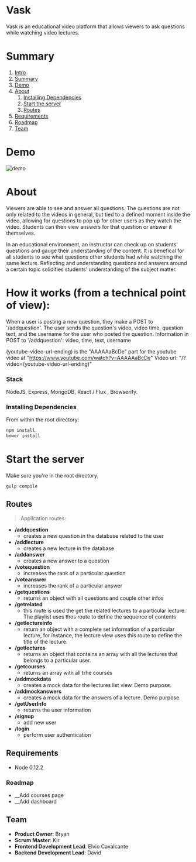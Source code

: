 # Vask

Vask is an educational video platform that allows viewers to ask questions while watching video lectures.

# Summary

1. [Intro](#vask)
1. [Summary](#semo)
1. [Demo](#demo)
1. [About](#about)
    1. [Installing Dependencies](#installing-dependencies)
    1. [Start the server](#start-the-server)
    1. [Routes](#start-the-server)
1. [Requirements](#requirements)
1. [Roadmap](#roadmap)
1. [Team](#team)

# Demo

![demo](docs/vask_demo.gif)

# About
Viewers are able to see and answer all questions. The questions are not only related to the videos in general, but tied to a defined moment inside the video, allowing for questions to pop up for other users as they watch the video. Students can then view answers for that question or answer it themselves.

In an educational environment, an instructor can check up on students' questions and gauge their understanding of the content.
It is benefical for all students to see what questions other students had while watching the same lecture. Reflecting and understanding questions and answers around a certain topic solidifies students' understanding of the subject matter.

# How it works (from a technical point of view):

When a user is posting a new question, they make a POST to '/addquestion'.
The user sends the question's video, video time, question text, and the username for the user who posted the question.
Information in POST to '/addquestion': video, time, text, username

(youtube-video-url-ending) is the "AAAAAaBcDe" part for the youtube video at "https://www.youtube.com/watch?v=AAAAAaBcDe"
Video url: "/?video=(youtube-video-url-ending)"

### Stack
NodeJS, Express, MongoDB, React / Flux , Browserify.


### Installing Dependencies

From within the root directory:

```sh
npm install
bower install
```

# Start the server

Make sure you're in the root directory.

```
gulp compile
```

## Routes

> Application routes:

- **/addquestion**
    - creates a new question in the database related to the user
- **/addlecture**
    -  creates a new lecture in the database
- **/addanswer**
    -  creates a new answer to a question
- **/votequestion**
    - increases the rank of a particular question
- **/voteanswer**
    - increases the rank of a particular answer
- **/getquestions**
    - returns an object with all questions and couple other infos
- **/getrelated**
    - this route is used the get the related lectures to a particular lecture. The playlist uses thos route to define the sequence of contents
- **/getlectureinfo**
    - return an object with a complete set information of a particular lecture, for instance, the lecture view uses this route to define the title of the lecture.
- **/getlectures**
    - returns an object that contains an array with all the lectures that belongs to a particular user.
- **/getcourses**
    - returns an array with all trhe courses
- **/addmockdata**
    - creates a mock data for the lectures list view. Demo purpose.
- **/addmockanswers**
    - creates a mock data for the answers of a lecture. Demo purpose.
- **/getUserInfo**
    - returns the user information
- **/signup**
    - add new user
- **/login**
    - perform user authentication

## Requirements

- Node 0.12.2

### Roadmap
- __Add courses page
- __Add dashboard

## Team

  - __Product Owner__: Bryan
  - __Scrum Master__: Kir
  - __Frontend Development Lead__: Elvio Cavalcante 
  - __Backend Development Lead__: David 

